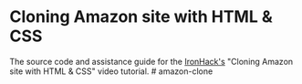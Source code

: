 # Cloning Amazon site with HTML & CSS

The source code and assistance guide for the [IronHack's](http://ironhack.com) "Cloning Amazon site with HTML & CSS" video tutorial.
#   a m a z o n - c l o n e  
 